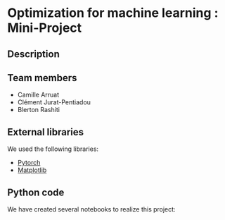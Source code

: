 # Optimization for machine learning : Mini-Project
## Description


## Team members
* Camille Arruat
* Clément Jurat-Pentiadou
* Blerton Rashiti

## External libraries
We used the following libraries:
* [Pytorch](https://pytorch.org/)
* [Matplotlib](https://matplotlib.org/)

## Python code

We have created several notebooks to realize this project:

